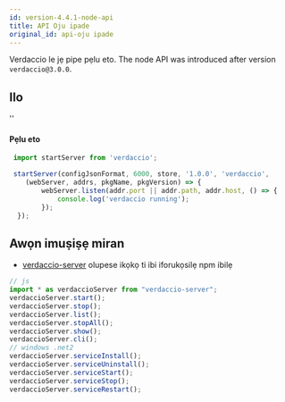 ```yaml
---
id: version-4.4.1-node-api
title: API Oju ipade
original_id: api-oju ipade
---
```


Verdaccio le jẹ pipe pẹlu eto. The node API was introduced after version `verdaccio@3.0.0`.

## Ilo

<div id="codefund">''</div>

#### Pẹlu eto

```js
 import startServer from 'verdaccio';

 startServer(configJsonFormat, 6000, store, '1.0.0', 'verdaccio',
    (webServer, addrs, pkgName, pkgVersion) => {
        webServer.listen(addr.port || addr.path, addr.host, () => {
            console.log('verdaccio running');
        });
  });
```

## Awọn imuṣiṣẹ miran

* [verdaccio-server](https://github.com/boringame/verdaccio-server) olupese ikọkọ ti ibi iforukọsilẹ npm ibilẹ

```js
// js
import * as verdaccioServer from "verdaccio-server";
verdaccioServer.start();
verdaccioServer.stop();
verdaccioServer.list();
verdaccioServer.stopAll();
verdaccioServer.show();
verdaccioServer.cli();
// windows .net2
verdaccioServer.serviceInstall();
verdaccioServer.serviceUninstall();
verdaccioServer.serviceStart();
verdaccioServer.serviceStop();
verdaccioServer.serviceRestart();
```
